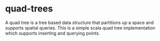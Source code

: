 quad-trees
==========

A quad tree is a tree based data structure that partitions up a space and
supports spatial queries. This is a simple scala quad tree implementation which
supports inserting and querying points.

